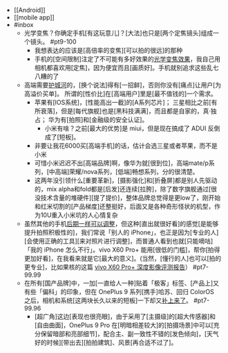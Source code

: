 - [[Android]]
- [[mobile app]]
- #inbox
    - 光学变焦？你确定手机[有这玩意儿]？[大法]也只是[两个定焦镜头]组成一个镜头。 #pt9-100
        - 我想表达的应该是[高倍率的变焦][可以拍的很远]的那种
        - 手机的[空间限制]注定了不可能有多好效果的[光学变焦效果](https://bbs.saraba1st.com/2b/thread-1999318-1-2.html)，我自己用相机都喜欢用[定焦]，因为便宜而且[画质好]。手机就别追求这些乱七八糟的了
    - 高端需要[护城河](https://bbs.saraba1st.com/2b/thread-1998737-3-2.html)的，[换个说法]得有[一招鲜]，否则你没有[痛点]让用户[为高溢价买单]。
所谓的[性价比]在[高端用户]里是[最不值钱的]一个需求。
        - 苹果有[IOS系统]，[性能高出一截]的[A系列芯片]；
三星相比之前[有所衰落]，但是[每代旗舰]也是[黑科技满满]，而且都是自家的，真·独占；
华为有[拍照]和[金融级的安全认证]。
            - 小米有啥？之前[最大的优势]是 miui，但是现在搞成了 ADUI 反倒成了[短板]。
        - 非要让我花6000买[高端手机]的话，估计会选三星或者苹果，而不是小米
        - 可惜小米迟迟不出[高端品牌]啊，像华为就[很到位]，高端mate/p系列，[中高端]荣耀/nova系列，[低端]畅想系列，分的很清楚。
        - 这两年没引领什么[重要革新]，[摄影强化]和[折叠屏]都是别人先驱动的，mix alpha和fold都是[后发]还连续[拉胯]，除了数字旗舰通过[很没技术含量的堆硬件][提了提价]，整体品牌总觉得是更low了，刚开始和红米切割的[产品梯度]还整挺好，后面又是各种奇形怪状的机型，作为10U重入小米坑的人心情复杂
    - 虽然其他的手机[后期一样可以调整](https://sspai.com/post/67155)，但这种[直出就很好看]的感觉[是能够提升拍照积极性的]，我们常说「别人的 iPhone」，也正是因为[专业的人][会使用正确的工具][来对照片进行调整]，而普通人看到也就[只能嘀咕]「我的 iPhone 怎么不行」。vivo X60 Pro+ 能用[很低的门槛]，帮你[拍得更加好看]，在我看来就是它[最大的意义]。(当然，[懂行的人]也可以[拍的更专业]，比如果核的这篇 [vivo X60 Pro+ 深度影像评测报告](https://sspai.com/post/65449)） #pt7-99.99
    - 在所有[国产品牌]中，一加[一直给人一种]贴着「极客」标签、[产品上]又有些「偏科」的印象，但在 OnePlus 9 系列[携手]哈苏、回归 ColorOS 之后，相机和系统[这两块长久以来的短板]一下却又[补上来了](https://sspai.com/post/67078)。 #pt7-99.96
        - [超广角]这边[表现也很亮眼]，由于采用了[主摄级]的[超大传感器]和[自由曲面]，OnePlus 9 Pro 在[明暗相差较大]的[拍摄场景]中可以[充分保留暗部和亮部细节]，配合主、副一致性不错的[发色倾向]，[天气好的时候][带出去][拍拍建筑]、风景[再合适不过了]。
